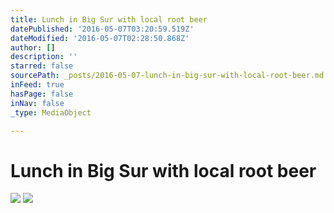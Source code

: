 ```yaml
---
title: Lunch in Big Sur with local root beer
datePublished: '2016-05-07T03:20:59.519Z'
dateModified: '2016-05-07T02:28:50.868Z'
author: []
description: ''
starred: false
sourcePath: _posts/2016-05-07-lunch-in-big-sur-with-local-root-beer.md
inFeed: true
hasPage: false
inNav: false
_type: MediaObject

---
```

# Lunch in Big Sur with local root beer
![](https://the-grid-user-content.s3-us-west-2.amazonaws.com/5a0e3079-5a29-4863-8876-d40f34bb402f.jpg)
![](https://the-grid-user-content.s3-us-west-2.amazonaws.com/1e095db3-1010-47ff-9fc2-4551e919a3bf.jpg)
